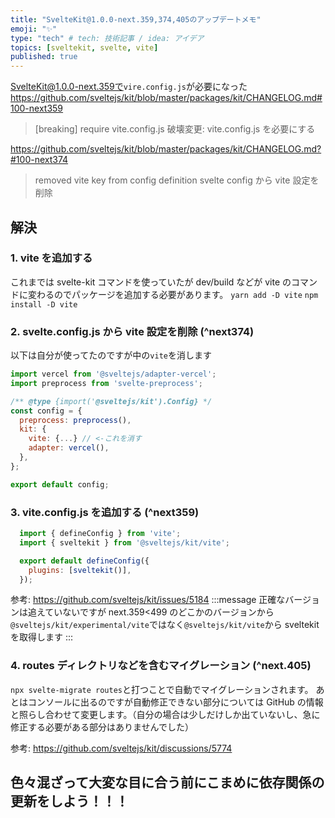 ```yaml
---
title: "SvelteKit@1.0.0-next.359,374,405のアップデートメモ"
emoji: "✨"
type: "tech" # tech: 技術記事 / idea: アイデア
topics: [sveltekit, svelte, vite]
published: true
---
```


SvelteKit@1.0.0-next.359で`vire.config.js`が必要になった
https://github.com/sveltejs/kit/blob/master/packages/kit/CHANGELOG.md#100-next359

> [breaking] require vite.config.js
> 破壊変更: vite.config.js を必要にする

https://github.com/sveltejs/kit/blob/master/packages/kit/CHANGELOG.md?#100-next374

> removed vite key from config definition
> svelte config から vite 設定を削除

## 解決

### 1. vite を追加する

これまでは svelte-kit コマンドを使っていたが dev/build などが vite のコマンドに変わるのでパッケージを追加する必要があります。
`yarn add -D vite`
`npm install -D vite`

### 2. svelte.config.js から vite 設定を削除 (^next374)

以下は自分が使ってたのですが中の`vite`を消します

```svelte.config.js
import vercel from '@sveltejs/adapter-vercel';
import preprocess from 'svelte-preprocess';

/** @type {import('@sveltejs/kit').Config} */
const config = {
  preprocess: preprocess(),
  kit: {
    vite: {...} // <-これを消す
    adapter: vercel(),
  },
};

export default config;
```

### 3. vite.config.js を追加する (^next359)

```vite.config.js
  import { defineConfig } from 'vite';
  import { sveltekit } from '@sveltejs/kit/vite';

  export default defineConfig({
    plugins: [sveltekit()],
  });
```

参考: https://github.com/sveltejs/kit/issues/5184
:::message
正確なバージョンは追えていないですが next.359<499 のどこかのバージョンから`@sveltejs/kit/experimental/vite`ではなく`@sveltejs/kit/vite`から sveltekit を取得します
:::

### 4. routes ディレクトリなどを含むマイグレーション (^next.405)

`npx svelte-migrate routes`と打つことで自動でマイグレーションされます。
あとはコンソールに出るのですが自動修正できない部分については GitHub の情報と照らし合わせて変更します。（自分の場合は少しだけしか出ていないし、急に修正する必要がある部分はありませんでした）

参考: https://github.com/sveltejs/kit/discussions/5774


## 色々混ざって大変な目に合う前にこまめに依存関係の更新をしよう！！！
